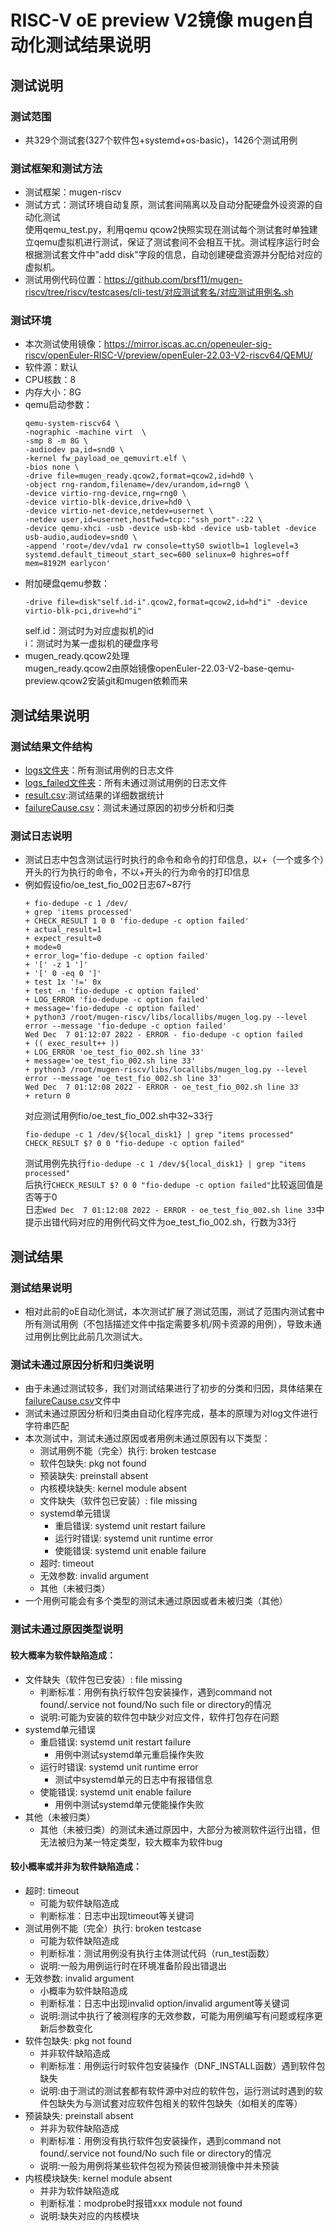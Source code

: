 # RISC-V oE preview V2镜像 mugen自动化测试结果说明  
## 测试说明  
### 测试范围   
- 共329个测试套(327个软件包+systemd+os-basic)，1426个测试用例  
### 测试框架和测试方法  
- 测试框架：mugen-riscv   
- 测试方式：测试环境自动复原，测试套间隔离以及自动分配硬盘外设资源的自动化测试  
    使用qemu_test.py，利用qemu qcow2快照实现在测试每个测试套时单独建立qemu虚拟机进行测试，保证了测试套间不会相互干扰。测试程序运行时会根据测试套文件中"add disk"字段的信息，自动创建硬盘资源并分配给对应的虚拟机。  
- 测试用例代码位置：https://github.com/brsf11/mugen-riscv/tree/riscv/testcases/cli-test/对应测试套名/对应测试用例名.sh  

### 测试环境  
- 本次测试使用镜像：https://mirror.iscas.ac.cn/openeuler-sig-riscv/openEuler-RISC-V/preview/openEuler-22.03-V2-riscv64/QEMU/  
- 软件源：默认  
- CPU核数：8  
- 内存大小：8G  
- qemu启动参数：  
    ```shell
    qemu-system-riscv64 \
    -nographic -machine virt  \
    -smp 8 -m 8G \
    -audiodev pa,id=snd0 \
    -kernel fw_payload_oe_qemuvirt.elf \
    -bios none \
    -drive file=mugen_ready.qcow2,format=qcow2,id=hd0 \
    -object rng-random,filename=/dev/urandom,id=rng0 \
    -device virtio-rng-device,rng=rng0 \
    -device virtio-blk-device,drive=hd0 \
    -device virtio-net-device,netdev=usernet \
    -netdev user,id=usernet,hostfwd=tcp::"ssh_port"-:22 \
    -device qemu-xhci -usb -device usb-kbd -device usb-tablet -device usb-audio,audiodev=snd0 \
    -append 'root=/dev/vda1 rw console=ttyS0 swiotlb=1 loglevel=3 systemd.default_timeout_start_sec=600 selinux=0 highres=off mem=8192M earlycon' 
    ```
- 附加硬盘qemu参数：
    ```shell
    -drive file=disk"self.id-i".qcow2,format=qcow2,id=hd"i" -device virtio-blk-pci,drive=hd"i"
    ```
    self.id：测试时为对应虚拟机的id  
    i：测试时为某一虚拟机的硬盘序号  
- mugen_ready.qcow2处理  
    mugen_ready.qcow2由原始镜像openEuler-22.03-V2-base-qemu-preview.qcow2安装git和mugen依赖而来  
## 测试结果说明  
### 测试结果文件结构  
- [logs文件夹](https://github.com/brsf11/Tarsier-Internship/tree/main/Testing/openEuler-RISC-V-22.03-Preview-V2/logs)：所有测试用例的日志文件  
- [logs_failed文件夹](https://github.com/brsf11/Tarsier-Internship/tree/main/Testing/openEuler-RISC-V-22.03-Preview-V2/logs_failed)：所有未通过测试用例的日志文件  
- [result.csv](https://github.com/brsf11/Tarsier-Internship/blob/main/Testing/openEuler-RISC-V-22.03-Preview-V2/result.csv):测试结果的详细数据统计  
- [failureCause.csv](https://github.com/brsf11/Tarsier-Internship/blob/main/Testing/openEuler-RISC-V-22.03-Preview-V2/failureCause.csv)：测试未通过原因的初步分析和归类  
### 测试日志说明  
- 测试日志中包含测试运行时执行的命令和命令的打印信息，以+（一个或多个）开头的行为执行的命令，不以+开头的行为命令的打印信息  
- 例如假设fio/oe_test_fio_002日志67~87行  
    ```
    + fio-dedupe -c 1 /dev/
    + grep 'items processed'
    + CHECK_RESULT 1 0 0 'fio-dedupe -c option failed'
    + actual_result=1
    + expect_result=0
    + mode=0
    + error_log='fio-dedupe -c option failed'
    + '[' -z 1 ']'
    + '[' 0 -eq 0 ']'
    + test 1x '!=' 0x
    + test -n 'fio-dedupe -c option failed'
    + LOG_ERROR 'fio-dedupe -c option failed'
    + message='fio-dedupe -c option failed'
    + python3 /root/mugen-riscv/libs/locallibs/mugen_log.py --level error --message 'fio-dedupe -c option failed'
    Wed Dec  7 01:12:07 2022 - ERROR - fio-dedupe -c option failed
    + (( exec_result++ ))
    + LOG_ERROR 'oe_test_fio_002.sh line 33'
    + message='oe_test_fio_002.sh line 33'
    + python3 /root/mugen-riscv/libs/locallibs/mugen_log.py --level error --message 'oe_test_fio_002.sh line 33'
    Wed Dec  7 01:12:08 2022 - ERROR - oe_test_fio_002.sh line 33
    + return 0
    ```
    对应测试用例fio/oe_test_fio_002.sh中32~33行  
    ```
    fio-dedupe -c 1 /dev/${local_disk1} | grep "items processed"
    CHECK_RESULT $? 0 0 "fio-dedupe -c option failed"
    ```
    测试用例先执行```fio-dedupe -c 1 /dev/${local_disk1} | grep "items processed"```  
    后执行```CHECK_RESULT $? 0 0 "fio-dedupe -c option failed"```比较返回值是否等于0  
    日志```Wed Dec  7 01:12:08 2022 - ERROR - oe_test_fio_002.sh line 33```中提示出错代码对应的用例代码文件为oe_test_fio_002.sh，行数为33行  
## 测试结果  
### 测试结果说明  
- 相对此前的oE自动化测试，本次测试扩展了测试范围，测试了范围内测试套中所有测试用例（不包括描述文件中指定需要多机/网卡资源的用例），导致未通过用例比例比此前几次测试大。  
### 测试未通过原因分析和归类说明  
- 由于未通过测试较多，我们对测试结果进行了初步的分类和归因，具体结果在[failureCause.csv](https://github.com/brsf11/Tarsier-Internship/blob/main/Testing/openEuler-RISC-V-22.03-Preview-V2/failureCause.csv)文件中  
- 测试未通过原因分析和归类由自动化程序完成，基本的原理为对log文件进行字符串匹配  
- 本次测试中，测试未通过原因或者用例未通过原因有以下类型：  
    - 测试用例不能（完全）执行: broken testcase  
    - 软件包缺失: pkg not found  
    - 预装缺失: preinstall absent  
    - 内核模块缺失: kernel module absent  
    - 文件缺失（软件包已安装）: file missing  
    - systemd单元错误  
        - 重启错误: systemd unit restart failure  
        - 运行时错误: systemd unit runtime error  
        - 使能错误: systemd unit enable failure  
    - 超时: timeout  
    - 无效参数: invalid argument  
    - 其他（未被归类）  
- 一个用例可能会有多个类型的测试未通过原因或者未被归类（其他）  
### 测试未通过原因类型说明  
#### 较大概率为软件缺陷造成：  
- 文件缺失（软件包已安装）: file missing  
    - 判断标准：用例有执行软件包安装操作，遇到command not found/.service not found/No such file or directory的情况  
    - 说明:可能为安装的软件包中缺少对应文件，软件打包存在问题  
- systemd单元错误  
    - 重启错误: systemd unit restart failure  
        - 用例中测试systemd单元重启操作失败  
    - 运行时错误: systemd unit runtime error  
        - 测试中systemd单元的日志中有报错信息  
    - 使能错误: systemd unit enable failure  
        - 用例中测试systemd单元使能操作失败
- 其他（未被归类）  
    - 其他（未被归类）的测试未通过原因中，大部分为被测软件运行出错，但无法被归为某一特定类型，较大概率为软件bug 
#### 较小概率或并非为软件缺陷造成：  
- 超时: timeout  
    - 可能为软件缺陷造成  
    - 判断标准：日志中出现timeout等关键词  
- 测试用例不能（完全）执行: broken testcase  
    - 可能为软件缺陷造成  
    - 判断标准：测试用例没有执行主体测试代码（run_test函数）  
    - 说明:一般为用例运行时在环境准备阶段出错退出  
- 无效参数: invalid argument  
    - 小概率为软件缺陷造成  
    - 判断标准：日志中出现invalid option/invalid argument等关键词  
    - 说明:测试中执行了被测程序的无效参数，可能为用例编写有问题或程序更新后参数变化  
- 软件包缺失: pkg not found  
    - 并非软件缺陷造成  
    - 判断标准：用例运行时软件包安装操作（DNF_INSTALL函数）遇到软件包缺失  
    - 说明:由于测试的测试套都有软件源中对应的软件包，运行测试时遇到的软件包缺失为与测试套对应软件包相关的软件包缺失（如相关的库等）  
- 预装缺失: preinstall absent  
    - 并非为软件缺陷造成  
    - 判断标准：用例没有执行软件包安装操作，遇到command not found/.service not found/No such file or directory的情况    
    - 说明:一般为用例将某些软件包视为预装但被测镜像中并未预装    
- 内核模块缺失: kernel module absent  
    - 并非为软件缺陷造成  
    - 判断标准：modprobe时报错xxx module not found    
    - 说明:缺失对应的内核模块  
